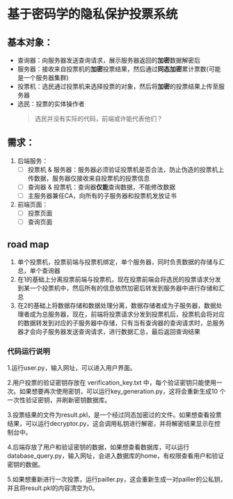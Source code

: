 # 基于密码学的隐私保护投票系统

## 基本对象：
- 查询器：向服务器发送查询请求，展示服务器返回的**加密**数据解密后
- 服务器：接收来自投票机的**加密**投票结果，然后通过**同态加密**累计票数(可能是一个服务器集群)
- 投票机：选民通过投票机来选择投票的对象，然后将**加密**的投票结果上传至服务器
- 选民：投票的实体操作者
    > 选民并没有实际的代码，前端或许能代表他们？

## 需求：
1. 后端服务：
    - [ ] 投票机 & 服务器：服务器必须验证投票机是否合法，防止伪造的投票机上传数据，服务器仅接收来自投票机的投票信息
    - [ ] 查询器 & 投票机：查询器**仅能**查询数据，不能修改数据
    - [ ] 主服务器兼任CA，向所有的子服务器和投票机发放证书
1. 前端页面：
    - [ ] 投票页面
    - [ ] 查询页面
      
## road map
1. 单个投票机，投票前端与投票机绑定，单个服务器，同时负责数据的存储与汇总，单个查询器
1. 在1的基础上分离投票前端与投票机，现在投票前端会将选民的投票请求分发到某一个投票机中，然后所有的信息依然加密后转发到服务器中进行存储和汇总
1. 在2的基础上将数据存储和数据处理分离，数据存储者成为子服务器，数据处理者成为总服务器，现在，前端将投票请求分发到投票机后，投票机会将对应的数据转发到对应的子服务器中存储，只有当有查询器的查询请求时，总服务器才会向子服务器发送查询请求，进行数据汇总，最后返回查询结果

### 代码运行说明

1.运行user.py，输入网址，可以进入用户界面。

2.用户投票的验证密钥存放在 verification_key.txt 中，每个验证密钥只能使用一次。如果想要再次使用密钥，可以运行key_generation.py，这将会重新生成10 个一次性验证密钥，并刷新密钥数据库。

3.投票结果的文件为result.pkl，是一个经过同态加密过的文件。如果想查看投票结果，可以运行decryptor.py，这会调用私钥进行解密，并将解密结果显示在控制台中。

4.后端存放了用户和验证密钥的数据，如果想查看数据库，可以运行database_query.py，输入网址，会进入数据库的home，有权限查看用户和验证密钥的数据。

5.如果想重新进行一次投票，运行pailler.py，这会重新生成一对pailler的公私钥，并且将result.pkl的内容清空为0。 
